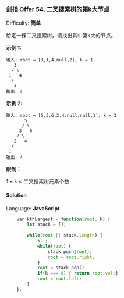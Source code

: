 ### [剑指 Offer 54\. 二叉搜索树的第k大节点](https://leetcode-cn.com/problems/er-cha-sou-suo-shu-de-di-kda-jie-dian-lcof/)

Difficulty: **简单**

给定一棵二叉搜索树，请找出其中第k大的节点。

**示例 1:**

```
输入: root = [3,1,4,null,2], k = 1
   3
  / \
 1   4
  \
   2
输出: 4
```

**示例 2:**

```
输入: root = [5,3,6,2,4,null,null,1], k = 3
       5
      / \
     3   6
    / \
   2   4
  /
 1
输出: 4
```

**限制：**

1 ≤ k ≤ 二叉搜索树元素个数


#### Solution

Language: **JavaScript**

```JavaScript
    ​var kthLargest = function(root, k) {
        let stack = [];
        
        while(root || stack.length) {
            k--;
            while(root) {
                stack.push(root);
                root = root.right;
            }
            root = stack.pop()
            if(k === 0) { return root.val;}
            root = root.left;
        }
    };
```